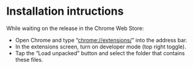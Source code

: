 # Installation intructions

While waiting on the release in the Chrome Web Store:

- Open Chrome and type “<a href="chrome://extensions/">chrome://extensions/</a>” into the address bar.
- In the extensions screen, turn on developer mode (top right toggle).
- Tap the “Load unpacked” button and select the folder that contains these files.
